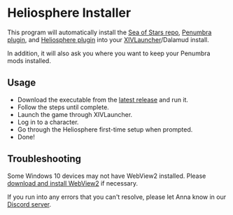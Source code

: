 # Heliosphere Installer

This program will automatically install the [Sea of Stars repo][sos],
[Penumbra plugin][penumbra], and [Heliosphere plugin][heliosphere] into your [XIVLauncher][xl]/Dalamud install.

In addition, it will also ask you where you want to keep your Penumbra mods installed.

## Usage

- Download the executable from the [latest release][latest] and run it.
- Follow the steps until complete.
- Launch the game through XIVLauncher.
- Log in to a character.
- Go through the Heliosphere first-time setup when prompted.
- Done!

## Troubleshooting

Some Windows 10 devices may not have WebView2 installed. Please
[download and install WebView2][webview2] if necessary.

If you run into any errors that you can't resolve, please let Anna know in our [Discord server][discord].

[sos]: https://github.com/Ottermandias/SeaOfStars
[penumbra]: https://github.com/xivdev/Penumbra
[heliosphere]: https://github.com/heliosphere-xiv/plugin
[xl]: https://github.com/goatcorp/FFXIVQuickLauncher
[latest]: https://github.com/heliosphere-xiv/installer/releases/latest
[webview2]: https://go.microsoft.com/fwlink/p/?LinkId=2124703
[discord]: https://discord.gg/3swpspafy2
